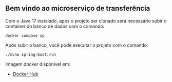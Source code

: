 ## Bem vindo ao microserviço de transferência

Com o Java 17 instalado, após o projeto ser clonado será necessário subir o container do banco de dados com o comando:

```docker compose up```

Após subir o banco, você pode executar o projeto com o comando:

```./mvnw spring-boot:run```

Imagem docker disponível em:
- [Docker Hub](https://hub.docker.com/repository/docker/felipinvs/transferencia-image/general)